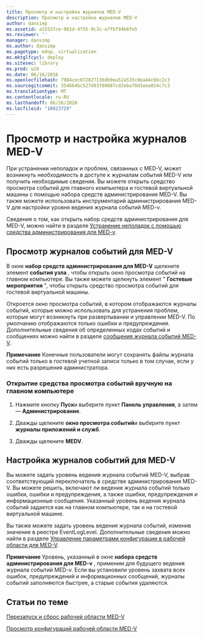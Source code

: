 ```yaml
---
title: Просмотр и настройка журналов MED-V
description: Просмотр и настройка журналов MED-V
author: dansimp
ms.assetid: a15537ce-981d-4f55-9c3c-e7fbf94b8fe5
ms.reviewer: ''
manager: dansimp
ms.author: dansimp
ms.pagetype: mdop, virtualization
ms.mktglfcycl: deploy
ms.sitesec: library
ms.prod: w10
ms.date: 06/16/2016
ms.openlocfilehash: 7984cec072827136db9ea52a535c0ea44c6bc2c3
ms.sourcegitcommit: 354664bc527d93f80687cd2eba70d1eea024c7c3
ms.translationtype: MT
ms.contentlocale: ru-RU
ms.lasthandoff: 06/26/2020
ms.locfileid: "10823729"
---
```

# Просмотр и настройка журналов MED-V


При устранении неполадок и проблем, связанных с MED-V, может возникнуть необходимость в доступе к журналам событий MED-V или получить необходимые сведения. Вы можете открыть средство просмотра событий для главного компьютера и гостевой виртуальной машины с помощью набора средств администрирования MED-V. Вы также можете использовать инструментарий администрирования MED-V для настройки уровня ведения журнала событий MED-v.

Сведения о том, как открыть набор средств администрирования для MED-V, можно найти в разделе [Устранение неполадок с помощью средства администрирования для MED-v](troubleshooting-med-v-by-using-the-administration-toolkit.md).

## Просмотр журналов событий для MED-V


В окне **набор средств администрирования для MED-V** щелкните элемент **события узла** , чтобы открыть окно просмотра событий на главном компьютере. Вы также можете щелкнуть элемент " **Гостевые мероприятия** ", чтобы открыть средство просмотра событий для гостевой виртуальной машины.

Откроется окно просмотра событий, в котором отображаются журналы событий, которые можно использовать для устранения проблем, которые могут возникнуть при развертывании и управлении MED-V. По умолчанию отображаются только ошибки и предупреждения. Дополнительные сведения об определенных кодах событий и сообщениях можно найти в разделе [сообщения журнала событий MED-V](med-v-event-log-messages.md).

**Примечание**  Конечные пользователи могут сохранять файлы журнала событий только в гостевой учетной записи только в том случае, если у них есть разрешения администратора.

 

### Открытие средства просмотра событий вручную на главном компьютере

1.  Нажмите кнопку **Пуск**и выберите пункт **Панель управления**, а затем — **Администрирование**.

2.  Дважды щелкните **окно просмотра событий**и выберите пункт **журналы приложений и служб**.

3.  Дважды щелкните **MEDV**.

## Настройка журналов событий для MED-V


Вы можете задать уровень ведения журнала событий MED-V, выбрав соответствующий переключатель в средстве администрирования MED-V. Вы можете решить, включают ли ведение журнала событий только ошибки, ошибки и предупреждения, а также ошибки, предупреждения и информационные сообщения. Указанный уровень ведения журнала событий задается как на главном компьютере, так и на гостевой виртуальной машине.

Вы также можете задать уровень ведения журнала событий, изменив значение в реестре EventLogLevel. Дополнительные сведения можно найти в разделе [Управление параметрами конфигурации в рабочей области для MED-V](managing-med-v-workspace-configuration-settings.md).

**Примечание**  Уровень, указанный в окне **набора средств администрирования для MED-v** , применим для будущего ведения журнала событий MED-v. Если вы установили уровень захвата всех ошибок, предупреждений и информационных сообщений, журналы событий заполняются быстрее, а старые события удаляются.

 

## Статьи по теме


[Перезапуск и сброс рабочей области MED-V](restarting-and-resetting-a-med-v-workspace.md)

[Просмотр конфигураций рабочей области MED-V](viewing-med-v-workspace-configurations.md)

 

 





